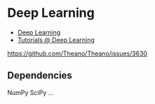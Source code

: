 Deep Learning
=============

- [Deep Learning](http://deeplearning.net/)
- [Tutorials @ Deep Learning](http://deeplearning.net/tutorial/)



https://github.com/Theano/Theano/issues/3630


Dependencies
------------

NumPy
SciPy
...

